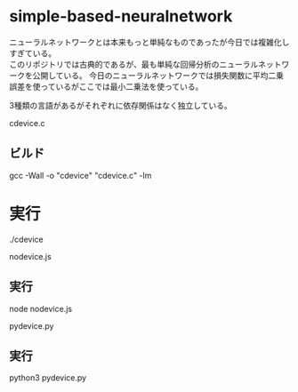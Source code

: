 # simple-based-neuralnetwork
ニューラルネットワークとは本来もっと単純なものであったが今日では複雑化しすぎている。  
このリポジトリでは古典的であるが、最も単純な回帰分析のニューラルネットワークを公開している。
今日のニューラルネットワークでは損失関数に平均二乗誤差を使っているがここでは最小二乗法を使っている。

3種類の言語があるがそれぞれに依存関係はなく独立している。

cdevice.c
## ビルド
gcc -Wall -o "cdevice" "cdevice.c" -lm
# 実行
./cdevice


nodevice.js
## 実行
node nodevice.js


pydevice.py
## 実行
python3 pydevice.py
